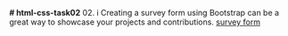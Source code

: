 **# html-css-task02**
02. i Creating a survey form using Bootstrap can be a great way to showcase your projects and contributions.
[survey form](./index.html) 
